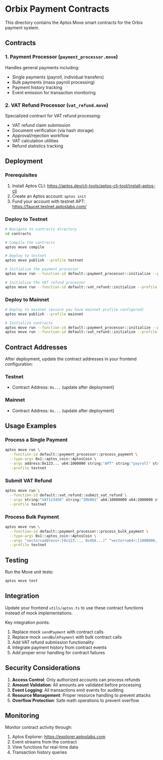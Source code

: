 # Orbix Payment Contracts

This directory contains the Aptos Move smart contracts for the Orbix payment system.

## Contracts

### 1. Payment Processor (`payment_processor.move`)
Handles general payments including:
- Single payments (payroll, individual transfers)
- Bulk payments (mass payroll processing)
- Payment history tracking
- Event emission for transaction monitoring

### 2. VAT Refund Processor (`vat_refund.move`)
Specialized contract for VAT refund processing:
- VAT refund claim submission
- Document verification (via hash storage)
- Approval/rejection workflow
- VAT calculation utilities
- Refund statistics tracking

## Deployment

### Prerequisites
1. Install Aptos CLI: https://aptos.dev/cli-tools/aptos-cli-tool/install-aptos-cli
2. Create an Aptos account: `aptos init`
3. Fund your account with testnet APT: https://faucet.testnet.aptoslabs.com/

### Deploy to Testnet

```bash
# Navigate to contracts directory
cd contracts

# Compile the contracts
aptos move compile

# Deploy to testnet
aptos move publish --profile testnet

# Initialize the payment processor
aptos move run --function-id default::payment_processor::initialize --profile testnet

# Initialize the VAT refund processor  
aptos move run --function-id default::vat_refund::initialize --profile testnet
```

### Deploy to Mainnet

```bash
# Deploy to mainnet (ensure you have mainnet profile configured)
aptos move publish --profile mainnet

# Initialize contracts
aptos move run --function-id default::payment_processor::initialize --profile mainnet
aptos move run --function-id default::vat_refund::initialize --profile mainnet
```

## Contract Addresses

After deployment, update the contract addresses in your frontend configuration:

### Testnet
- Contract Address: `0x...` (update after deployment)

### Mainnet  
- Contract Address: `0x...` (update after deployment)

## Usage Examples

### Process a Single Payment

```bash
aptos move run \
  --function-id default::payment_processor::process_payment \
  --type-args 0x1::aptos_coin::AptosCoin \
  --args address:0x123... u64:1000000 string:"APT" string:"payroll" string:"emp_001" \
  --profile testnet
```

### Submit VAT Refund

```bash
aptos move run \
  --function-id default::vat_refund::submit_vat_refund \
  --args string:"VAT123456" string:"INV001" u64:10000000 u64:2000000 string:"APT" string:"doc_hash_123" \
  --profile testnet
```

### Process Bulk Payment

```bash
aptos move run \
  --function-id default::payment_processor::process_bulk_payment \
  --type-args 0x1::aptos_coin::AptosCoin \
  --args "vector<address>:[0x123..., 0x456...]" "vector<u64>:[1000000, 2000000]" string:"APT" \
  --profile testnet
```

## Testing

Run the Move unit tests:

```bash
aptos move test
```

## Integration

Update your frontend `utils/aptos.ts` to use these contract functions instead of mock implementations.

Key integration points:
1. Replace mock `sendPayment` with contract calls
2. Replace mock `sendBulkPayment` with bulk contract calls  
3. Add VAT refund submission functionality
4. Integrate payment history from contract events
5. Add proper error handling for contract failures

## Security Considerations

1. **Access Control**: Only authorized accounts can process refunds
2. **Amount Validation**: All amounts are validated before processing
3. **Event Logging**: All transactions emit events for auditing
4. **Resource Management**: Proper resource handling to prevent attacks
5. **Overflow Protection**: Safe math operations to prevent overflow

## Monitoring

Monitor contract activity through:
1. Aptos Explorer: https://explorer.aptoslabs.com
2. Event streams from the contract
3. View functions for real-time data
4. Transaction history queries